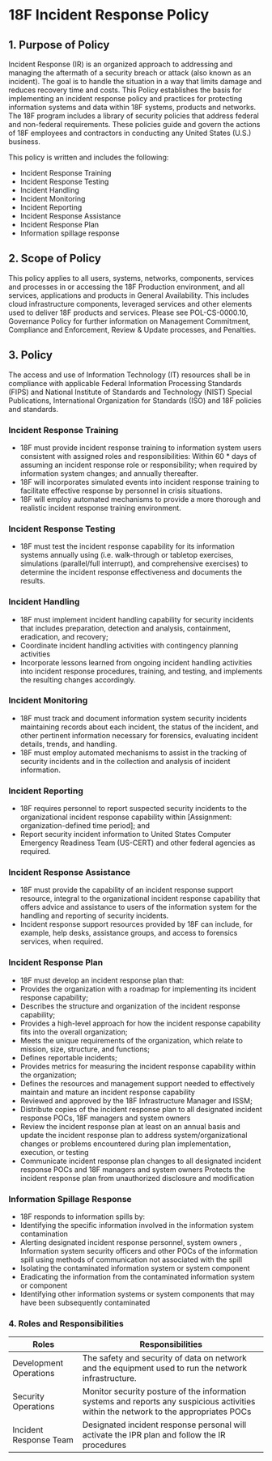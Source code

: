 # 18F Incident Response Policy

## 1. Purpose of Policy
Incident Response (IR) is an organized approach to addressing and managing the aftermath of a security breach or attack (also known as an incident). The goal is to handle the situation in a way that limits damage and reduces recovery time and costs.
This Policy establishes the basis for implementing an incident response policy and practices for protecting information systems and data within 18F systems, products and networks.
The 18F program includes a library of security policies that address federal and non-federal requirements. These policies guide and govern the actions of 18F employees and contractors in conducting any United States (U.S.) business.

This policy is written and includes the following:
* Incident Response Training
* Incident Response Testing
* Incident Handling
* Incident Monitoring
* Incident Reporting
* Incident Response Assistance
* Incident Response Plan
* Information spillage response

## 2. Scope of Policy
This policy applies to all users, systems, networks, components, services and processes in or accessing the 18F Production environment, and all services, applications and products in General Availability.  This includes cloud infrastructure components, leveraged services and other elements used to deliver 18F products and services.
Please see POL-CS-0000.10, Governance Policy for further information on Management Commitment, Compliance and Enforcement, Review & Update processes, and Penalties.

## 3. Policy
The access and use of Information Technology (IT) resources shall be in compliance with applicable Federal Information Processing Standards (FIPS) and National Institute of Standards and Technology (NIST) Special Publications, International Organization for Standards (ISO) and 18F policies and standards.

### Incident Response Training
* 18F must provide incident response training to information system users consistent with assigned roles and responsibilities: Within 60 * days of assuming an incident response role or responsibility; when required by information system changes; and annually thereafter.
* 18F will incorporates simulated events into incident response training to facilitate effective response by personnel in crisis situations.
* 18F will employ automated mechanisms to provide a more thorough and realistic incident response training environment.

### Incident Response Testing
* 18F must test the incident response capability for its information systems annually using (i.e. walk-through or tabletop exercises, simulations (parallel/full interrupt), and comprehensive exercises) to determine the incident response effectiveness and documents the results.

### Incident Handling
* 18F must implement incident handling capability for security incidents that includes preparation, detection and analysis, containment, eradication, and recovery;
* Coordinate incident handling activities with contingency planning activities
* Incorporate lessons learned from ongoing incident handling activities into incident response procedures, training, and testing, and implements the resulting changes accordingly.

### Incident Monitoring
* 18F must track and document information system security incidents maintaining records about each incident, the status of the incident, and other pertinent information necessary for forensics, evaluating incident details, trends, and handling.
* 18F must employ automated mechanisms to assist in the tracking of security incidents and in the collection and analysis of incident information.

### Incident Reporting
* 18F requires personnel to report suspected security incidents to the organizational incident response capability within [Assignment: organization-defined time period]; and
* Report security incident information to United States Computer Emergency Readiness Team (US-CERT) and other federal agencies as required.

### Incident Response Assistance
* 18F must provide the capability of an incident response support resource, integral to the organizational incident response capability that offers advice and assistance to users of the information system for the handling and reporting of security incidents.
* Incident response support resources provided by 18F can include, for example, help desks, assistance groups, and access to forensics services, when required.

### Incident Response Plan
* 18F must develop an incident response plan that:
 * Provides the organization with a roadmap for implementing its incident response capability;
 * Describes the structure and organization of the incident response capability;
 * Provides a high-level approach for how the incident response capability fits into the overall organization;
 * Meets the unique requirements of the organization, which relate to mission, size, structure, and functions;
 * Defines reportable incidents;
 * Provides metrics for measuring the incident response capability within the organization;
 * Defines the resources and management support needed to effectively maintain and mature an incident response capability
 * Reviewed and approved by the 18F Infrastructure Manager and ISSM;
* Distribute copies of the incident response plan to all designated incident response POCs, 18F managers and system owners
* Review the incident response plan at least on an annual basis and update the incident response plan to address system/organizational changes or problems encountered during plan implementation, execution, or testing
* Communicate incident response plan changes to all designated incident response POCs  and 18F managers and system owners
Protects the incident response plan from unauthorized disclosure and modification

### Information Spillage Response
* 18F responds to information spills by:
 * Identifying the specific  information involved in the information system contamination
 * Alerting designated incident response  personnel,  system owners , Information system security officers  and other POCs  of the information spill  using methods of communication not associated with the spill
 * Isolating the contaminated information system or system component
 * Eradicating the information from the contaminated information system or component
 * Identifying other information systems or system components that may have been subsequently contaminated

### 4. Roles and Responsibilities
|Roles                 |Responsibilities|
|----------------------|------------------|
|Development Operations| The safety and security of data on network and the equipment used to run the network infrastructure.|
|Security Operations| Monitor security posture of the information systems and reports any suspicious activities within the network to the appropriates POCs|
|Incident Response Team| Designated incident response personal will activate the IPR plan and follow the IR procedures|
